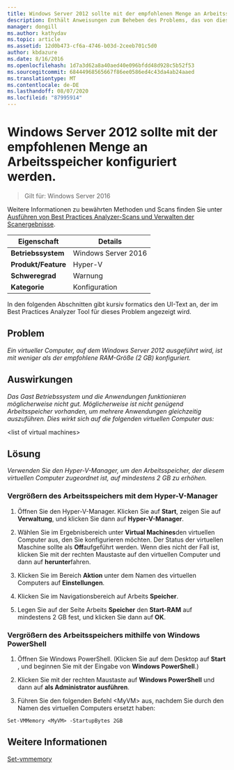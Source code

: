 ```yaml
---
title: Windows Server 2012 sollte mit der empfohlenen Menge an Arbeitsspeicher konfiguriert werden.
description: Enthält Anweisungen zum Beheben des Problems, das von dieser Best Practices Analyzer Regel gemeldet wird.
manager: dongill
ms.author: kathydav
ms.topic: article
ms.assetid: 12d0b473-cf6a-4746-b03d-2ceeb701c5d0
author: kbdazure
ms.date: 8/16/2016
ms.openlocfilehash: 1d7a3d62a8a40aed40e096bfdd48d928c5b52f53
ms.sourcegitcommit: 68444968565667f86ee0586ed4c43da4ab24aaed
ms.translationtype: MT
ms.contentlocale: de-DE
ms.lasthandoff: 08/07/2020
ms.locfileid: "87995914"
---
```

# <a name="windows-server-2012-should-be-configured-with-the-recommended-amount-of-memory"></a>Windows Server 2012 sollte mit der empfohlenen Menge an Arbeitsspeicher konfiguriert werden.

>Gilt für: Windows Server 2016

Weitere Informationen zu bewährten Methoden und Scans finden Sie unter [Ausführen von Best Practices Analyzer-Scans und Verwalten der Scanergebnisse](https://go.microsoft.com/fwlink/p/?LinkID=223177).

|Eigenschaft|Details|
|-|-|
|**Betriebssystem**|Windows Server 2016|
|**Produkt/Feature**|Hyper-V|
|**Schweregrad**|Warnung|
|**Kategorie**|Konfiguration|

In den folgenden Abschnitten gibt kursiv formatics den UI-Text an, der im Best Practices Analyzer Tool für dieses Problem angezeigt wird.

## <a name="issue"></a>**Problem**
*Ein virtueller Computer, auf dem Windows Server 2012 ausgeführt wird, ist mit weniger als der empfohlene RAM-Größe (2 GB) konfiguriert.*

## <a name="impact"></a>**Auswirkungen**
*Das Gast Betriebssystem und die Anwendungen funktionieren möglicherweise nicht gut. Möglicherweise ist nicht genügend Arbeitsspeicher vorhanden, um mehrere Anwendungen gleichzeitig auszuführen. Dies wirkt sich auf die folgenden virtuellen Computer aus:*

\<list of virtual machines>

## <a name="resolution"></a>**Lösung**
*Verwenden Sie den Hyper-V-Manager, um den Arbeitsspeicher, der diesem virtuellen Computer zugeordnet ist, auf mindestens 2 GB zu erhöhen.*

### <a name="increase-the-memory-using-hyper-v-manager"></a>Vergrößern des Arbeitsspeichers mit dem Hyper-V-Manager

1.  Öffnen Sie den Hyper-V-Manager. Klicken Sie auf **Start**, zeigen Sie auf **Verwaltung**, und klicken Sie dann auf **Hyper-V-Manager**.

2.  Wählen Sie im Ergebnisbereich unter **Virtual Machines**den virtuellen Computer aus, den Sie konfigurieren möchten. Der Status der virtuellen Maschine sollte als **Off**aufgeführt werden. Wenn dies nicht der Fall ist, klicken Sie mit der rechten Maustaste auf den virtuellen Computer und dann auf **herunter**fahren.

3.  Klicken Sie im Bereich **Aktion** unter dem Namen des virtuellen Computers auf **Einstellungen**.

4.  Klicken Sie im Navigationsbereich auf Arbeits **Speicher**.

5.  Legen Sie auf der Seite Arbeits **Speicher** den **Start-RAM** auf mindestens 2 GB fest, und klicken Sie dann auf **OK**.

### <a name="increase-the-memory-using-windows-powershell"></a>Vergrößern des Arbeitsspeichers mithilfe von Windows PowerShell

1.  Öffnen Sie Windows PowerShell. (Klicken Sie auf dem Desktop auf **Start** , und beginnen Sie mit der Eingabe von **Windows PowerShell**.)

2.  Klicken Sie mit der rechten Maustaste auf **Windows PowerShell** und dann auf **als Administrator ausführen**.

3.  Führen Sie den folgenden Befehl \<MyVM> aus, nachdem Sie durch den Namen des virtuellen Computers ersetzt haben:

```
Set-VMMemory <MyVM> -StartupBytes 2GB
```

## <a name="see-also"></a>Weitere Informationen
[Set-vmmemory](/powershell/module/hyper-v/set-vmmemory?view=win10-ps)